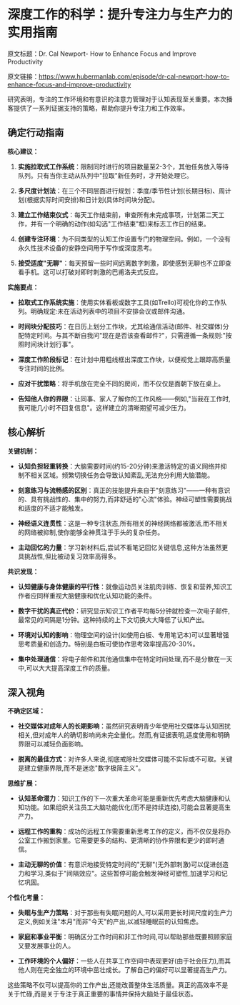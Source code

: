 # 深度工作的科学：提升专注力与生产力的实用指南

原文标题：Dr. Cal Newport- How to Enhance Focus and Improve Productivity

原文链接：https://www.hubermanlab.com/episode/dr-cal-newport-how-to-enhance-focus-and-improve-productivity

研究表明，专注的工作环境和有意识的注意力管理对于认知表现至关重要。本次播客提供了一系列证据支持的策略，帮助你提升专注力和工作效率。

## 确定行动指南

**核心建议：**

1. **实施拉取式工作系统**：限制同时进行的项目数量至2-3个，其他任务放入等待队列。只有当你主动从队列中"拉取"新任务时，才开始处理它。
   
2. **多尺度计划法**：在三个不同层面进行规划：季度/季节性计划(长期目标)、周计划(根据实际时间安排)和日计划(具体时间块分配)。

3. **建立工作结束仪式**：每天工作结束前，审查所有未完成事项，计划第二天工作，并有一个明确的动作(如勾选"工作结束"框)来标志工作日的结束。

4. **创建专注环境**：为不同类型的认知工作设置专门的物理空间。例如，一个没有永久性技术设备的安静空间用于写作或深度思考。

5. **接受适度"无聊"**：每天预留一些时间远离数字刺激，即使感到无聊也不立即查看手机。这可以打破对即时刺激的巴甫洛夫式反应。

**实施要点：**

- **拉取式工作系统实施**：使用实体看板或数字工具(如Trello)可视化你的工作队列。明确规定:未在活动列表中的项目不安排会议或邮件沟通。

- **时间块分配技巧**：在日历上划分工作块，尤其给通信活动(邮件、社交媒体)分配特定时间。与其不断自我问"现在是否该查看邮件?"，只需遵循一条规则:"按照时间块计划行事"。

- **深度工作阶段标记**：在计划中用粗线框出深度工作块，以便视觉上跟踪高质量专注时间的比例。

- **应对干扰策略**：将手机放在完全不同的房间，而不仅仅是面朝下放在桌上。

- **告知他人你的界限**：让同事、家人了解你的工作风格——例如,"当我在工作时,我可能几小时不回复信息"。这样建立的清晰期望可减少压力。

## 核心解析

**关键机制：**

- **认知负担轻重转换**：大脑需要时间(约15-20分钟)来激活特定的语义网络并抑制不相关区域。频繁切换任务会导致认知紊乱,无法充分利用大脑潜能。

- **刻意练习与流畅感的区别**：真正的技能提升来自于"刻意练习"——一种有意识的、具有挑战性的、集中的努力,而非舒适的"心流"体验。神经可塑性需要挑战和适度的不适才能触发。

- **神经语义连贯性**：这是一种专注状态,所有相关的神经网络都被激活,而不相关的网络被抑制,使你能够全神贯注于手头的复杂任务。

- **主动回忆的力量**：学习新材料后,尝试不看笔记回忆关键信息,这种方法虽然更具挑战性,但比被动复习效率高得多。

**共识发现：**

- **认知健康与身体健康的平行性**：就像运动员关注肌肉训练、恢复和营养,知识工作者应同样重视大脑健康和优化认知功能的条件。

- **数字干扰的真正代价**：研究显示知识工作者平均每5分钟就检查一次电子邮件,最常见的间隔是1分钟。这种持续的上下文切换大大降低了认知产出。

- **环境对认知的影响**：物理空间的设计(如使用白板、专用笔记本)可以显著增强思考质量和创造力。特别是白板可使协作思考效率提高20-30%。

- **集中处理通信**：将电子邮件和其他通信集中在特定时间处理,而不是分散在一天中,可以大大提高深度工作的质量。

## 深入视角

**不确定区域：**

- **社交媒体对成年人的长期影响**：虽然研究表明青少年使用社交媒体与认知困扰相关,但对成年人的确切影响尚未完全量化。然而,有证据表明,适度使用和明确界限可以减轻负面影响。

- **脱离的最佳方式**：对许多人来说,彻底戒除社交媒体可能不实际或不可取。关键是建立健康界限,而不是迷恋"数字极简主义"。

**思维扩展：**

- **认知革命潜力**：知识工作的下一次重大革命可能是重新优先考虑大脑健康和认知功能。如果组织关注员工大脑功能优化(而不是持续连接),可能会显著提高生产力。

- **远程工作的重构**：成功的远程工作需要重新思考工作的定义，而不仅仅是将办公室工作搬到家里。它需要更多的结构、更清晰的协作界限和更少的即时通信。

- **主动无聊的价值**：有意识地接受特定时间的"无聊"(无外部刺激)可以促进创造力和学习,类似于"间隔效应"。这些暂停可能会触发神经可塑性,加速学习和记忆巩固。

**个性化考量：**

- **失眠与生产力策略**：对于那些有失眠问题的人,可以采用更长时间尺度的生产力定义,例如关注"本月"而非"今天"的产出,以减轻睡眠前的认知焦虑。

- **家庭和事业平衡**：明确区分工作时间和非工作时间,可以帮助那些既要照顾家庭又要发展事业的人。

- **工作环境的个人偏好**：一些人在共享工作空间中表现更好(由于社会压力),而其他人则在完全独立的环境中茁壮成长。了解自己的偏好可以显著提高生产力。

这些策略不仅可以提高你的工作产出,还能改善整体生活质量。真正的高效率不是关于忙碌,而是关于专注于真正重要的事情并保持大脑处于最佳状态。
